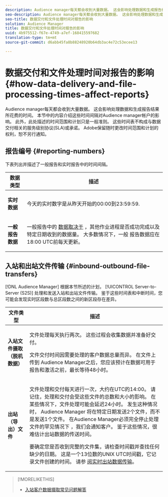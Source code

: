 ```yaml
---
description: Audience manager每天都会收到大量数据。 这会影响处理数据和生成报告结果所花费的时间。 本节中的内容介绍这些时间间隔对Audience manager帐户的影响。 此外，此处描述的时间范围和计划只是一般准则。 这些时间表不构成与数据交付相关的服务级别协议(SLA)或承诺。 Adobe保留随时更改时间范围和计划的权利，恕不另行通知。
seo-description: Audience manager每天都会收到大量数据。 这会影响处理数据和生成报告结果所花费的时间。 本节中的内容介绍这些时间间隔对Audience manager帐户的影响。 此外，此处描述的时间范围和计划只是一般准则。 这些时间表不构成与数据交付相关的服务级别协议(SLA)或承诺。 Adobe保留随时更改时间范围和计划的权利，恕不另行通知。
seo-title: 数据交付和文件处理时间对报告的影响
solution: Audience Manager
title: 数据交付和文件处理时间对报告的影响
uuid: 4b975512-f67e-4749-a7ef-168415597682
translation-type: tm+mt
source-git-commit: d6abb45fa8b88248920b64db3ac4e72c53ecee13

---
```



# 数据交付和文件处理时间对报告的影响{#how-data-delivery-and-file-processing-times-affect-reports}

Audience manager每天都会收到大量数据。 这会影响处理数据和生成报告结果所花费的时间。 本节中的内容介绍这些时间间隔对Audience manager帐户的影响。 此外，此处描述的时间范围和计划只是一般准则。 这些时间表不构成与数据交付相关的服务级别协议(SLA)或承诺。 Adobe保留随时更改时间范围和计划的权利，恕不另行通知。

## 报告编号 {#reporting-numbers}

<!-- 

c_reporting_file_transfer_timeframe.xml

 -->

下表列出并描述了一般报告和实时报告中的时间间隔。

<table id="table_73AF95DF5D3A423894486444505D816A"> 
 <thead> 
  <tr> 
   <th colname="col1" class="entry"> 数据类型 </th> 
   <th colname="col2" class="entry"> 描述 </th> 
  </tr> 
 </thead>
 <tbody> 
  <tr> 
   <td colname="col1"> <p> <b>实时数据</b> </p> </td> 
   <td colname="col2"> <p> 今天的实时数字是从昨天开始的00:00到23:59:59. </p> </td> 
  </tr> 
  <tr> 
   <td colname="col1"> <p> <b>一般报告数据</b> </p> </td> 
   <td colname="col2"> <p>一般报告中的 <a href="../reporting/general-reports.md#general-reports-overview"> 数据取决于</a> ，其他作业进程是否成功完成以及特定日期收到的数据量。 大多数情况下，一般 <span class="wintitle"> 报告数据应在</span> 18:00 UTC前每天更新。 </p> </td> 
  </tr> 
 </tbody> 
</table>

## 入站和出站文件传输 {#inbound-outbound-file-transfers}

[!DNL Audience Manager] 根据本节所述的计划， [!UICONTROL Server-to-Server (S2S)] 处理和发送入站和出站文件传输。 鉴于这些时间表和中断时间，您可能会发现实时区段数与总区段数之间的新区段存在差异。

<table id="table_303BEBA0756F46DDAA98D366A5304374"> 
 <thead> 
  <tr> 
   <th colname="col1" class="entry"> 文件类型 </th> 
   <th colname="col2" class="entry"> 描述 </th> 
  </tr> 
 </thead>
 <tbody> 
  <tr> 
   <td colname="col1"> <p> <b>入站文件摄取（脱机数据）</b> </p> </td> 
   <td colname="col2"> <p>文件处理每天执行两次。 这些过程会收集数据并准备好交付。 </p> <p>文件交付时间因需要处理的客户数据总量而异。 在文件上传到 <span class="keyword"></span> Audience Manager之后，您应该预计在数据可用于报告和激活之前，最长等待48小时。 </p> </td> 
  </tr> 
  <tr> 
   <td colname="col1"> <p> <b>出站（导出）文件</b> </p> </td> 
   <td colname="col2"> <p>文件处理和交付每天进行一次，大约在UTC的14:00。 请记住，处理和交付会受这些文件的总数和大小的影响。 在某些情况下，文件处理可能会延迟24小时。 发生这种情况时， <span class="keyword"> Audience Manager</span> 将在特定日期发送2个文件，而不是发送1个文件。 在Audience Manager必须完全停止处理文件的罕见情况下 <span class="keyword"></span> ，我们会通知客户。 鉴于这些情况，很难估计出站数据的传送时间。 </p> <p>要确定您是否收到完整的文件集，请检查时间戳并查找任何缺少的日期。 这是一个13位数的UNIX UTC时间戳，它记录文件创建的时间。 请参 <a href="../integration/receiving-audience-data/real-time-outbound-transfers/real-time-outbound-transfers.md"> 阅实时出站数据传输</a>。 </p> </td> 
  </tr> 
 </tbody> 
</table>

>[!MORELIKETHIS]
>
>* [入站客户数据摄取常见问题解答](../faq/faq-inbound-data-ingestion.md)


